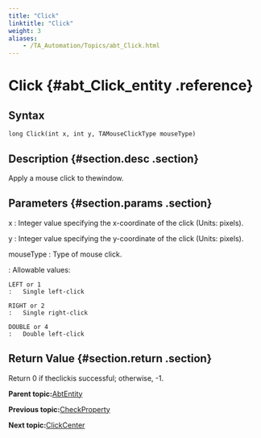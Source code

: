 ```yaml
--- 
title: "Click"
linktitle: "Click"
weight: 3
aliases: 
    - /TA_Automation/Topics/abt_Click.html
---
```

# Click {#abt_Click_entity .reference}

## Syntax

`long Click(int x, int y, TAMouseClickType mouseType)`

## Description {#section.desc .section}

Apply a mouse click to thewindow.

## Parameters {#section.params .section}

x
:   Integer value specifying the x-coordinate of the click \(Units: pixels\).

y
:   Integer value specifying the y-coordinate of the click \(Units: pixels\).

mouseType
:   Type of mouse click.

:   Allowable values:

    LEFT or 1
    :   Single left-click

    RIGHT or 2
    :   Single right-click

    DOUBLE or 4
    :   Double left-click

## Return Value {#section.return .section}

Return 0 if theclickis successful; otherwise, -1.

**Parent topic:**[AbtEntity](../../TA_Automation/Topics/abt_AbtEntity.html)

**Previous topic:**[CheckProperty](../../TA_Automation/Topics/abt_CheckProperty.html)

**Next topic:**[ClickCenter](../../TA_Automation/Topics/abt_ClickCenter_1.html)

